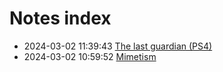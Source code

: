 # Notes index

* 2024-03-02 11:39:43 [The last guardian (PS4)](../zk/games202401.md)
* 2024-03-02 10:59:52 [Mimetism](../zk/2022-09-08-mimetism.md)

